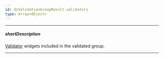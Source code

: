 ```yaml
---
id: dxValidationGroupResult.validators
type: Array<Object>
---
```

---
##### shortDescription
[Validator](/api-reference/10%20UI%20Widgets/dxValidator/dxValidator.md '/Documentation/ApiReference/UI_Widgets/dxValidator/') widgets included in the validated group.

---

